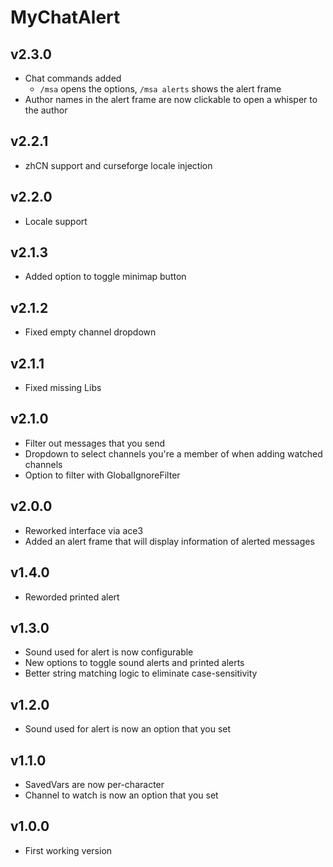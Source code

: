 # MyChatAlert

## v2.3.0
- Chat commands added
  - `/msa` opens the options, `/msa alerts` shows the alert frame
- Author names in the alert frame are now clickable to open a whisper to the author

## v2.2.1
- zhCN support and curseforge locale injection

## v2.2.0
- Locale support

## v2.1.3
- Added option to toggle minimap button

## v2.1.2
- Fixed empty channel dropdown

## v2.1.1
- Fixed missing Libs

## v2.1.0
- Filter out messages that you send
- Dropdown to select channels you're a member of when adding watched channels
- Option to filter with GlobalIgnoreFilter

## v2.0.0
- Reworked interface via ace3
- Added an alert frame that will display information of alerted messages

## v1.4.0
- Reworded printed alert

## v1.3.0
- Sound used for alert is now configurable
- New options to toggle sound alerts and printed alerts
- Better string matching logic to eliminate case-sensitivity

## v1.2.0
- Sound used for alert is now an option that you set

## v1.1.0
- SavedVars are now per-character
- Channel to watch is now an option that you set

## v1.0.0
- First working version

